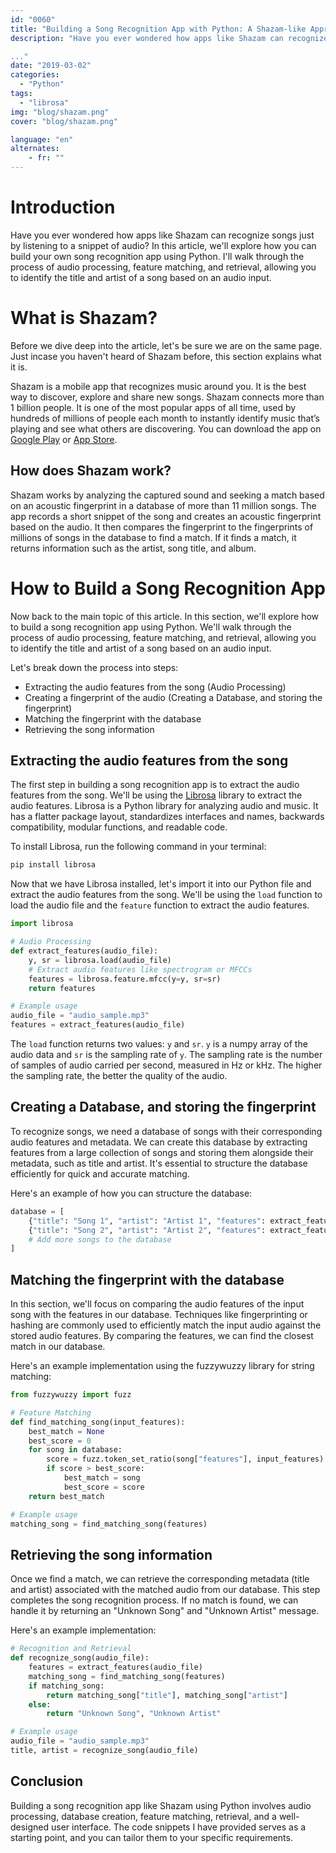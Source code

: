 ```yaml
---
id: "0060"
title: "Building a Song Recognition App with Python: A Shazam-like Approach"
description: "Have you ever wondered how apps like Shazam can recognize songs just by listening to a snippet of audio? In this article, we'll explore how you can build your own song recognition app using Python.

..."
date: "2019-03-02"
categories: 
  - "Python"
tags: 
  - "librosa"
img: "blog/shazam.png"
cover: "blog/shazam.png"

language: "en"
alternates:
    - fr: ""
---
```


# Introduction
Have you ever wondered how apps like Shazam can recognize songs just by listening to a snippet of audio? In this article, we'll explore how you can build your own song recognition app using Python. I'll walk through the process of audio processing, feature matching, and retrieval, allowing you to identify the title and artist of a song based on an audio input.

# What is Shazam?
Before we dive deep into the article, let's be sure we are on the same page. Just incase you haven't heard of Shazam before, this section explains what it is.

Shazam is a mobile app that recognizes music around you. It is the best way to discover, explore and share new songs. Shazam connects more than 1 billion people. It is one of the most popular apps of all time, used by hundreds of millions of people each month to instantly identify music that’s playing and see what others are discovering. You can download the app on [Google Play](https://play.google.com/store/apps/details?id=com.shazam.android&hl=en) or [App Store](https://apps.apple.com/us/app/shazam/id284993459).

## How does Shazam work?
Shazam works by analyzing the captured sound and seeking a match based on an acoustic fingerprint in a database of more than 11 million songs. The app records a short snippet of the song and creates an acoustic fingerprint based on the audio. It then compares the fingerprint to the fingerprints of millions of songs in the database to find a match. If it finds a match, it returns information such as the artist, song title, and album.

# How to Build a Song Recognition App
Now back to the main topic of this article. In this section, we'll explore how to build a song recognition app using Python. We'll walk through the process of audio processing, feature matching, and retrieval, allowing you to identify the title and artist of a song based on an audio input. 

Let's break down the process into steps:
- Extracting the audio features from the song (Audio Processing)
- Creating a fingerprint of the audio (Creating a Database, and storing the fingerprint)
- Matching the fingerprint with the database 
- Retrieving the song information

## Extracting the audio features from the song
The first step in building a song recognition app is to extract the audio features from the song. We'll be using the [Librosa](https://librosa.org/doc/latest/index.html) library to extract the audio features. Librosa is a Python library for analyzing audio and music. It has a flatter package layout, standardizes interfaces and names, backwards compatibility, modular functions, and readable code.

To install Librosa, run the following command in your terminal:
```bash
pip install librosa
```

Now that we have Librosa installed, let's import it into our Python file and extract the audio features from the song. We'll be using the `load` function to load the audio file and the `feature` function to extract the audio features. 

```python
import librosa

# Audio Processing
def extract_features(audio_file):
    y, sr = librosa.load(audio_file)
    # Extract audio features like spectrogram or MFCCs
    features = librosa.feature.mfcc(y=y, sr=sr)
    return features

# Example usage
audio_file = "audio_sample.mp3"
features = extract_features(audio_file)
```

The `load` function returns two values: `y` and `sr`. `y` is a numpy array of the audio data and `sr` is the sampling rate of `y`. The sampling rate is the number of samples of audio carried per second, measured in Hz or kHz. The higher the sampling rate, the better the quality of the audio.


## Creating a Database, and storing the fingerprint
To recognize songs, we need a database of songs with their corresponding audio features and metadata. We can create this database by extracting features from a large collection of songs and storing them alongside their metadata, such as title and artist. It's essential to structure the database efficiently for quick and accurate matching.

Here's an example of how you can structure the database:

```python
database = [
    {"title": "Song 1", "artist": "Artist 1", "features": extract_features("song1.mp3")},
    {"title": "Song 2", "artist": "Artist 2", "features": extract_features("song2.mp3")},
    # Add more songs to the database
]
```

## Matching the fingerprint with the database
In this section, we'll focus on comparing the audio features of the input song with the features in our database. Techniques like fingerprinting or hashing are commonly used to efficiently match the input audio against the stored audio features. By comparing the features, we can find the closest match in our database.

Here's an example implementation using the fuzzywuzzy library for string matching:
```python
from fuzzywuzzy import fuzz

# Feature Matching
def find_matching_song(input_features):
    best_match = None
    best_score = 0
    for song in database:
        score = fuzz.token_set_ratio(song["features"], input_features)
        if score > best_score:
            best_match = song
            best_score = score
    return best_match

# Example usage
matching_song = find_matching_song(features)
```

## Retrieving the song information
Once we find a match, we can retrieve the corresponding metadata (title and artist) associated with the matched audio from our database. This step completes the song recognition process. If no match is found, we can handle it by returning an "Unknown Song" and "Unknown Artist" message.

Here's an example implementation:
```python
# Recognition and Retrieval
def recognize_song(audio_file):
    features = extract_features(audio_file)
    matching_song = find_matching_song(features)
    if matching_song:
        return matching_song["title"], matching_song["artist"]
    else:
        return "Unknown Song", "Unknown Artist"

# Example usage
audio_file = "audio_sample.mp3"
title, artist = recognize_song(audio_file)
```

## Conclusion
Building a song recognition app like Shazam using Python involves audio processing, database creation, feature matching, retrieval, and a well-designed user interface. The code snippets I have provided serves as a starting point, and you can tailor them to your specific requirements.
